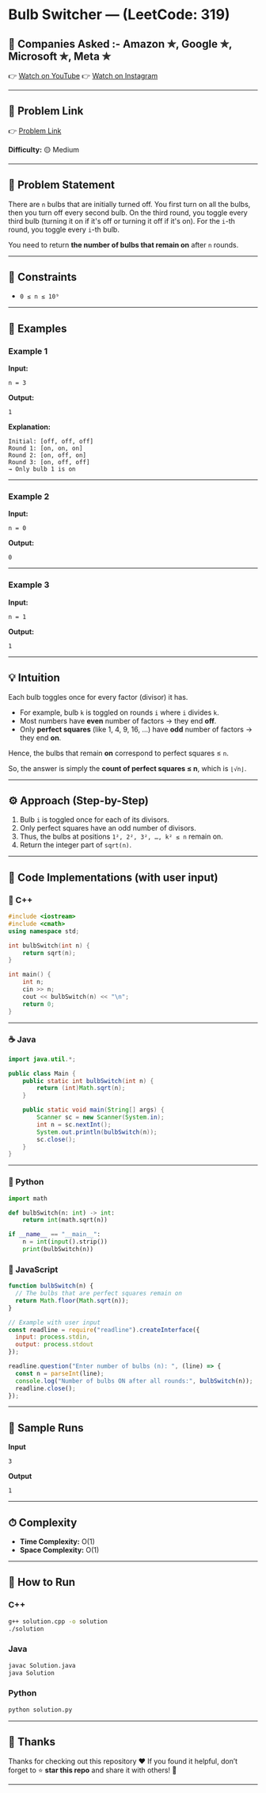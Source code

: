 # Bulb Switcher — (LeetCode: 319)

## 🏢 Companies Asked :- Amazon ✯, Google ✯, Microsoft ✯, Meta ✯

👉 [Watch on YouTube](https://youtube.com/@codebash10010?si=_iT9ZHNks9ZaN4d5)
👉 [Watch on Instagram](https://www.instagram.com/codebash.official/)

---

## 🔗 Problem Link

👉 [Problem Link](https://leetcode.com/problems/bulb-switcher/)

**Difficulty:** 🟡 Medium

---

## 🧩 Problem Statement

There are `n` bulbs that are initially turned off.
You first turn on all the bulbs, then you turn off every second bulb.
On the third round, you toggle every third bulb (turning it on if it's off or turning it off if it's on).
For the `i`-th round, you toggle every `i`-th bulb.

You need to return **the number of bulbs that remain on** after `n` rounds.

---

## 📌 Constraints

* `0 ≤ n ≤ 10⁹`

---

## 📌 Examples

### Example 1

**Input:**

```
n = 3
```

**Output:**

```
1
```

**Explanation:**

```
Initial: [off, off, off]
Round 1: [on, on, on]
Round 2: [on, off, on]
Round 3: [on, off, off]
→ Only bulb 1 is on
```

---

### Example 2

**Input:**

```
n = 0
```

**Output:**

```
0
```

---

### Example 3

**Input:**

```
n = 1
```

**Output:**

```
1
```

---

## 💡 Intuition

Each bulb toggles once for every factor (divisor) it has.

* For example, bulb `k` is toggled on rounds `i` where `i` divides `k`.
* Most numbers have **even** number of factors → they end **off**.
* Only **perfect squares** (like 1, 4, 9, 16, …) have **odd** number of factors → they end **on**.

Hence, the bulbs that remain **on** correspond to perfect squares ≤ `n`.

So, the answer is simply the **count of perfect squares ≤ n**,
which is `⌊√n⌋`.

---

## ⚙️ Approach (Step-by-Step)

1. Bulb `i` is toggled once for each of its divisors.
2. Only perfect squares have an odd number of divisors.
3. Thus, the bulbs at positions `1², 2², 3², …, k² ≤ n` remain on.
4. Return the integer part of `sqrt(n)`.

---

## 🧩 Code Implementations (with user input)

### 🧱 C++

```cpp
#include <iostream>
#include <cmath>
using namespace std;

int bulbSwitch(int n) {
    return sqrt(n);
}

int main() {
    int n;
    cin >> n;
    cout << bulbSwitch(n) << "\n";
    return 0;
}
```

---

### ☕ Java

```java
import java.util.*;

public class Main {
    public static int bulbSwitch(int n) {
        return (int)Math.sqrt(n);
    }

    public static void main(String[] args) {
        Scanner sc = new Scanner(System.in);
        int n = sc.nextInt();
        System.out.println(bulbSwitch(n));
        sc.close();
    }
}
```

---

### 🐍 Python

```python
import math

def bulbSwitch(n: int) -> int:
    return int(math.sqrt(n))

if __name__ == "__main__":
    n = int(input().strip())
    print(bulbSwitch(n))
```

### 🐍 JavaScript

```JavaScript
function bulbSwitch(n) {
  // The bulbs that are perfect squares remain on
  return Math.floor(Math.sqrt(n));
}

// Example with user input
const readline = require("readline").createInterface({
  input: process.stdin,
  output: process.stdout
});

readline.question("Enter number of bulbs (n): ", (line) => {
  const n = parseInt(line);
  console.log("Number of bulbs ON after all rounds:", bulbSwitch(n));
  readline.close();
});
```
---

## 🧪 Sample Runs

**Input**

```
3
```

**Output**

```
1
```

---

## ⏱ Complexity

* **Time Complexity:** O(1)
* **Space Complexity:** O(1)

---

## 🚀 How to Run

### **C++**

```bash
g++ solution.cpp -o solution
./solution
```

### **Java**

```bash
javac Solution.java
java Solution
```

### **Python**

```bash
python solution.py
```

---

## 🙏 Thanks

Thanks for checking out this repository ❤️
If you found it helpful, don’t forget to ⭐ **star this repo** and share it with others! 🚀

---
